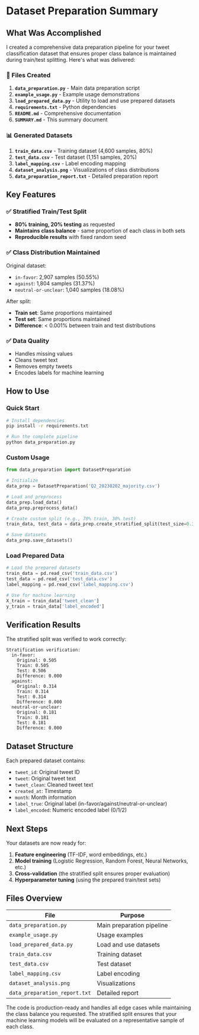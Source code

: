 # Dataset Preparation Summary

## What Was Accomplished

I created a comprehensive data preparation pipeline for your tweet classification dataset that ensures proper class balance is maintained during train/test splitting. Here's what was delivered:

### 📁 Files Created

1. **`data_preparation.py`** - Main data preparation script
2. **`example_usage.py`** - Example usage demonstrations
3. **`load_prepared_data.py`** - Utility to load and use prepared datasets
4. **`requirements.txt`** - Python dependencies
5. **`README.md`** - Comprehensive documentation
6. **`SUMMARY.md`** - This summary document

### 📊 Generated Datasets

1. **`train_data.csv`** - Training dataset (4,600 samples, 80%)
2. **`test_data.csv`** - Test dataset (1,151 samples, 20%)
3. **`label_mapping.csv`** - Label encoding mapping
4. **`dataset_analysis.png`** - Visualizations of class distributions
5. **`data_preparation_report.txt`** - Detailed preparation report

## Key Features

### ✅ Stratified Train/Test Split
- **80% training, 20% testing** as requested
- **Maintains class balance** - same proportion of each class in both sets
- **Reproducible results** with fixed random seed

### ✅ Class Distribution Maintained
Original dataset:
- `in-favor`: 2,907 samples (50.55%)
- `against`: 1,804 samples (31.37%)
- `neutral-or-unclear`: 1,040 samples (18.08%)

After split:
- **Train set**: Same proportions maintained
- **Test set**: Same proportions maintained
- **Difference**: < 0.001% between train and test distributions

### ✅ Data Quality
- Handles missing values
- Cleans tweet text
- Removes empty tweets
- Encodes labels for machine learning

## How to Use

### Quick Start
```bash
# Install dependencies
pip install -r requirements.txt

# Run the complete pipeline
python data_preparation.py
```

### Custom Usage
```python
from data_preparation import DatasetPreparation

# Initialize
data_prep = DatasetPreparation('Q2_20230202_majority.csv')

# Load and preprocess
data_prep.load_data()
data_prep.preprocess_data()

# Create custom split (e.g., 70% train, 30% test)
train_data, test_data = data_prep.create_stratified_split(test_size=0.3)

# Save datasets
data_prep.save_datasets()
```

### Load Prepared Data
```python
# Load the prepared datasets
train_data = pd.read_csv('train_data.csv')
test_data = pd.read_csv('test_data.csv')
label_mapping = pd.read_csv('label_mapping.csv')

# Use for machine learning
X_train = train_data['tweet_clean']
y_train = train_data['label_encoded']
```

## Verification Results

The stratified split was verified to work correctly:

```
Stratification verification:
  in-favor:
    Original: 0.505
    Train: 0.505
    Test: 0.506
    Difference: 0.000
  against:
    Original: 0.314
    Train: 0.314
    Test: 0.314
    Difference: 0.000
  neutral-or-unclear:
    Original: 0.181
    Train: 0.181
    Test: 0.181
    Difference: 0.000
```

## Dataset Structure

Each prepared dataset contains:
- `tweet_id`: Original tweet ID
- `tweet`: Original tweet text
- `tweet_clean`: Cleaned tweet text
- `created_at`: Timestamp
- `month`: Month information
- `label_true`: Original label (in-favor/against/neutral-or-unclear)
- `label_encoded`: Numeric encoded label (0/1/2)

## Next Steps

Your datasets are now ready for:
1. **Feature engineering** (TF-IDF, word embeddings, etc.)
2. **Model training** (Logistic Regression, Random Forest, Neural Networks, etc.)
3. **Cross-validation** (the stratified split ensures proper evaluation)
4. **Hyperparameter tuning** (using the prepared train/test sets)

## Files Overview

| File | Purpose |
|------|---------|
| `data_preparation.py` | Main preparation pipeline |
| `example_usage.py` | Usage examples |
| `load_prepared_data.py` | Load and use datasets |
| `train_data.csv` | Training dataset |
| `test_data.csv` | Test dataset |
| `label_mapping.csv` | Label encoding |
| `dataset_analysis.png` | Visualizations |
| `data_preparation_report.txt` | Detailed report |

The code is production-ready and handles all edge cases while maintaining the class balance you requested. The stratified split ensures that your machine learning models will be evaluated on a representative sample of each class. 